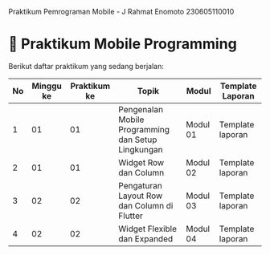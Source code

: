 Praktikum Pemrograman Mobile - J
Rahmat Enomoto
230605110010

# 📘 Praktikum Mobile Programming

Berikut daftar praktikum yang sedang berjalan:

| No | Minggu ke | Praktikum ke | Topik                                      | Modul     | Template Laporan   |
|----|-----------|--------------|--------------------------------------------|-----------|--------------------|
| 1  | 01        | 01           | Pengenalan Mobile Programming dan Setup Lingkungan | Modul 01 | Template laporan   |
| 2  | 01        | 01           | Widget Row dan Column                      | Modul 02 | Template laporan   |
| 3  | 02        | 02           | Pengaturan Layout Row dan Column di Flutter| Modul 03 | Template laporan   |
| 4  | 02        | 02           | Widget Flexible dan Expanded               | Modul 04 | Template laporan   |
